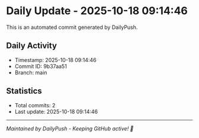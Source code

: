 # Daily Update - 2025-10-18 09:14:46

This is an automated commit generated by DailyPush.

## Daily Activity
- Timestamp: 2025-10-18 09:14:46
- Commit ID: 9b37aa51
- Branch: main

## Statistics
- Total commits: 2
- Last update: 2025-10-18 09:14:46

---
*Maintained by DailyPush - Keeping GitHub active! 🚀*
